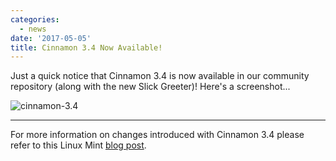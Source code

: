 ```yaml
---
categories:
  - news
date: '2017-05-05'
title: Cinnamon 3.4 Now Available!
---
```



Just a quick notice that Cinnamon 3.4 is now available in our community repository (along with the new Slick Greeter)! Here's a screenshot...

![cinnamon-3.4](/assets/i/news/cinnamon34.png)

--------

For more information on changes introduced with Cinnamon 3.4 please refer to this Linux Mint [blog post](http://blog.linuxmint.com/?p=3254).